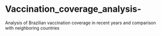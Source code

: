 # Vaccination_coverage_analysis-
Analysis of Brazilian vaccination coverage in recent years and comparison with neighboring countries

